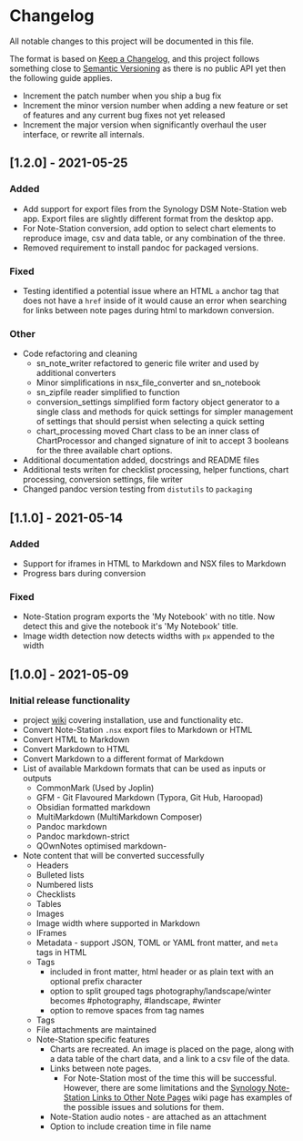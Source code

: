# Changelog
All notable changes to this project will be documented in this file.

The format is based on [Keep a Changelog](https://keepachangelog.com/en/1.0.0/),
and this project follows something close to [Semantic Versioning](https://semver.org/spec/v2.0.0.html) as there is no public API yet then the following guide applies.

- Increment the patch number when you ship a bug fix
- Increment the minor version number when adding a new feature or set of features and any current bug fixes not yet released
- Increment the major version when significantly overhaul the user interface, or rewrite all internals.


## [1.2.0] - 2021-05-25
### Added
- Add support for export files from the Synology DSM Note-Station web app.  Export files are slightly different format from the desktop app.
- For Note-Station conversion, add option to select chart elements to reproduce image, csv and data table, or any combination of the three.
- Removed requirement to install pandoc for packaged versions.

### Fixed
- Testing identified a potential issue where an HTML `a` anchor tag that does not have a `href` inside of it would cause an error when searching for links between note pages during html to markdown conversion.

### Other
- Code refactoring and cleaning
  - sn_note_writer refactored to generic file writer and used by additional converters
  - Minor simplifications in  nsx_file_converter and sn_notebook
  - sn_zipfile reader simplified to function
  - conversion_settings simplified form factory object generator to a single class and methods for quick settings for simpler management of settings that should persist when selecting a quick setting
  - chart_processing moved Chart class to be an inner class of ChartProcessor and changed signature of init to accept 3 booleans for the three available chart options.
- Additional documentation added, docstrings and README files
- Additional tests writen for checklist processing, helper functions, chart processing, conversion settings, file writer
- Changed pandoc version testing from `distutils` to `packaging`



## [1.1.0] - 2021-05-14
### Added
- Support for iframes in HTML to Markdown and NSX files to Markdown
- Progress bars during conversion

### Fixed
- Note-Station program exports the 'My Notebook' with no title.  Now detect this and give the notebook it's 'My Notebook' title.
- Image width detection now detects widths with `px` appended to the width

## [1.0.0] - 2021-05-09
### Initial release functionality

- project [wiki](https://github.com/kevindurston21/YANOM-Note-O-Matic/wiki) covering installation, use and functionality etc.
- Convert Note-Station `.nsx` export files to Markdown or HTML
- Convert HTML to Markdown
- Convert Markdown to HTML
- Convert Markdown to a different format of Markdown
- List of available Markdown formats that can be used as inputs or outputs
  - CommonMark  (Used by Joplin)
  - GFM - Git Flavoured Markdown  (Typora, Git Hub, Haroopad) 
  - Obsidian formatted markdown 
  - MultiMarkdown (MultiMarkdown Composer) 
  - Pandoc markdown 
  - Pandoc markdown-strict 
  - QOwnNotes optimised markdown-
- Note content that will be converted successfully
  - Headers
  - Bulleted lists
  - Numbered lists
  - Checklists
  - Tables
  - Images 
  - Image width where supported in Markdown 
  - IFrames 
  - Metadata - support JSON, TOML or YAML front matter, and `meta` tags in HTML
  - Tags 
    - included in front matter, html header or as plain text with an optional prefix character
    - option to split grouped tags photography/landscape/winter becomes #photography, #landscape, #winter
    - option to remove spaces from tag names
  - Tags 
  - File attachments are maintained
  - Note-Station specific features
    - Charts are recreated.  An image is placed on the page, along with a data table of the chart data, and a link to a csv file of the data.      
    - Links between note pages.
      - For Note-Station most of the time this will be successful.  However, there are some limitations and the [Synology Note-Station Links to Other Note Pages](https://github.com/kevindurston21/YANOM-Note-O-Matic/wiki/Synology-Note-Station-Links-to-Other-Note-Pages) wiki page has examples of the possible issues and solutions for them.
    - Note-Station audio notes - are attached as an attachment
    - Option to include creation time in file name


